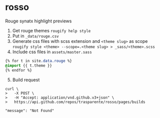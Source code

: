 # rosso
Rouge synatx highlight previews

1. Get rouge themes `rougify help style`
2. Put in `_data/rouge.csv`
3. Generate css files with scss extension and `<theme slug>` as scope  
  `rougify style <theme> --scope=.<theme slug> > _sass/<theme>.scss`
4. Include css files in `assets/master.sass`  
  ```sass
  {% for t in site.data.rouge %}
  @import {{ t.theme }}
  {% endfor %}
  ```
5. Build request  
  ```shell
  curl \
  >   -X POST \
  >   -H "Accept: application/vnd.github.v3+json" \
  >   https://api.github.com/repos/trasparente/rosso/pages/builds
  ```
  `"message": "Not Found"`